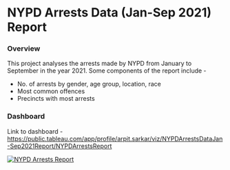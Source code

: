 # NYPD Arrests Data (Jan-Sep 2021) Report

<h3>Overview</h3>

This project analyses the arrests made by NYPD from January to September in the year 2021. Some components of the report include -
- No. of arrests by gender, age group, location, race
- Most common offences
- Precincts with most arrests

<h3>Dashboard</h3> 

Link to dashboard - https://public.tableau.com/app/profile/arpit.sarkar/viz/NYPDArrestsDataJan-Sep2021Report/NYPDArrestsReport

[![NYPD Arrests Report](https://user-images.githubusercontent.com/100153057/156197237-0115cfb2-944d-4d66-a34f-bf8eabba3f2a.png)](https://public.tableau.com/app/profile/arpit.sarkar/viz/NYPDArrestsDataJan-Sep2021Report/NYPDArrestsReport)


